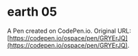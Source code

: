 # earth 05

A Pen created on CodePen.io. Original URL: [https://codepen.io/ospace/pen/GRYErJQ](https://codepen.io/ospace/pen/GRYErJQ).

